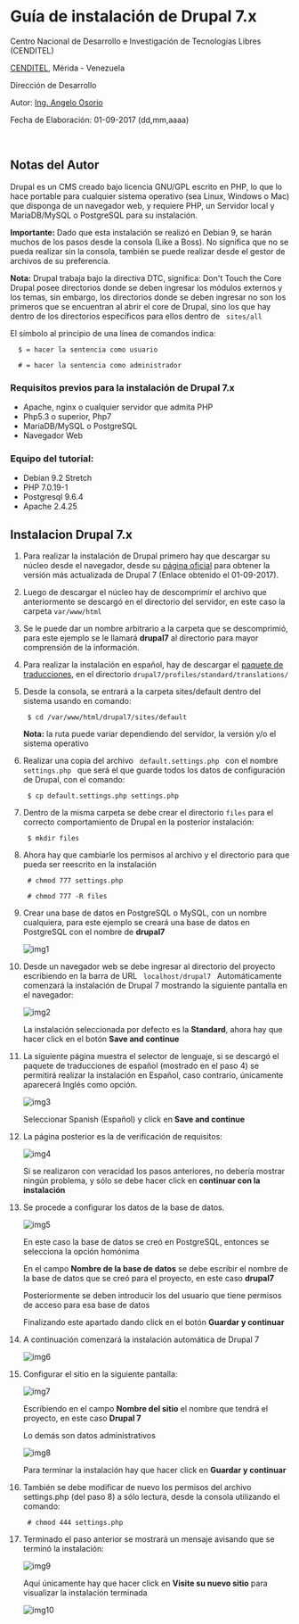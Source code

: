 <h1> Guía de instalación de Drupal 7.x </h1>
<p> Centro Nacional de Desarrollo e Investigación de Tecnologías Libres (CENDITEL)</p>
<p> <a href="https://www.cenditel.gob.ve/">CENDITEL</a>, Mérida - Venezuela </p>
<p> Dirección de Desarrollo </p>
<p> Autor: <a href="https://twitter.com/Engel_PAIN">Ing. Angelo Osorio</a> </p>
<p> Fecha de Elaboración: 01-09-2017 (dd,mm,aaaa)</p><br>

<h2>Notas del Autor</h2>
<p> Drupal es un CMS creado bajo licencia GNU/GPL escrito en PHP, lo que lo hace portable para cualquier sistema operativo (sea Linux, Windows o Mac) que disponga de un navegador web, y requiere PHP, un Servidor local y MariaDB/MySQL o PostgreSQL para su instalación.</p>
<p><b>Importante:</b> Dado que esta instalación se realizó en Debian 9, se harán muchos de los pasos desde la consola (Like a Boss). No significa que no se pueda realizar sin la consola, también se puede realizar desde el gestor de archivos de su preferencia.</p>
<p><b>Nota:</b> Drupal trabaja bajo la directiva DTC, significa: Don't Touch the Core Drupal posee directorios donde se deben ingresar los módulos externos y los temas, sin embargo, los directorios donde se deben ingresar no son los primeros que se encuentran al abrir el core de Drupal, sino los que hay dentro de los directorios específicos para ellos dentro de <code> sites/all </code></p>
<p>El símbolo al principio de una línea de comandos indica:</p>
<p> <code>  $ = hacer la sentencia como usuario </code> </p>
<p> <code>  # = hacer la sentencia como administrador</code> </p>

<h3>Requisitos previos para la instalación de Drupal 7.x</h3>
<ul>
  <li> Apache, nginx o cualquier servidor que admita PHP </li>
  <li> Php5.3 o superior, Php7 </li>
  <li> MariaDB/MySQL o PostgreSQL </li>
  <li> Navegador Web</li>
</ul>

<h3>Equipo del tutorial:</h3>
<ul>
  <li> Debian 9.2 Stretch </li>
  <li> PHP 7.0.19-1 </li>
  <li> Postgresql 9.6.4 </li>
  <li> Apache 2.4.25 </li>
</ul>

<h2> Instalacion Drupal 7.x </h2>
<ol>
  <li>
    <p> Para realizar la instalación de Drupal primero hay que descargar su núcleo desde el navegador, desde su <a href="https://ftp.drupal.org/files/projects/drupal-7.56.zip"> página oficial</a> para obtener la versión más actualizada de Drupal 7 (Enlace obtenido el 01-09-2017).
    </p>
  </li>
  <li>
    <p> Luego de descargar el núcleo hay de descomprimir el archivo que anteriormente se descargó en el directorio del servidor, en este caso la carpeta <code>var/www/html</code>
    </p>
  </li>
  <li>
    <p> Se le puede dar un nombre arbitrario a la carpeta que se descomprimió, para este ejemplo se le llamará <strong>drupal7</strong> al directorio para mayor comprensión de la información.
    </p>
  </li>
  <li>
    <p> Para realizar la instalación en español, hay de descargar el <a href="http://ftp.drupal.org/files/translations/7.x/drupal/drupal-7.56.es.po">paquete de traducciones</a>, en el directorio <code>drupal7/profiles/standard/translations/</code>
    </p>
  </li>
  <li>
    <p> Desde la consola, se entrará a la carpeta sites/default dentro del sistema usando en comando:
    </p>
    <p> <code> $ cd /var/www/html/drupal7/sites/default</code> </p>
    <p><b>Nota:</b> la ruta puede variar dependiendo del servidor, la versión y/o el sistema operativo</p>
  </li>
  <li>
    <p> Realizar una copia del archivo <code> default.settings.php </code> con el nombre <code> settings.php </code> que será el que guarde todos los datos de configuración de Drupal, con el comando:
    </p>
    <p><code> $ cp default.settings.php settings.php </code></p>
  </li>
  <li>
    <p> Dentro de la misma carpeta se debe crear el directorio <code>files</code> para el correcto comportamiento de Drupal en la posterior instalación:
    </p>
    <p><code> $ mkdir files </code></p>
  </li>
  <li>
    <p> Ahora hay que cambiarle los permisos al archivo y el directorio para que pueda ser reescrito en la instalación</p>
    <p><code> # chmod 777 settings.php </code></p>
    <p><code> # chmod 777 -R files </code></p>
  </li>
  <li>
    <p> Crear una base de datos en PostgreSQL o MySQL, con un nombre cualquiera, para este ejemplo se creará una base de datos en PostgreSQL con el nombre de <strong> drupal7 </strong>
    </p>
    <p><img src="../img/img1.png" alt="img1"></p>
  </li>
  <li>
    <p>Desde un navegador web se debe ingresar al directorio del proyecto escribiendo en la barra de URL <code> localhost/drupal7 </code> Automáticamente comenzará la instalación de Drupal 7 mostrando la siguiente pantalla en el navegador:
    </p>
    <p>
      <img src="../img/img2.png" alt="img2">
    </p>
    <p> La instalación seleccionada por defecto es la <b>Standard</b>, ahora hay que hacer click en el botón <b>Save and continue</b>   
    </p>
  </li>
  <li>
    <p> La siguiente página muestra el selector de lenguaje, si se descargó el paquete de traducciones de español (mostrado en el paso 4) se permitirá realizar la instalación en Español, caso contrario, únicamente aparecerá Inglés como opción.
    </p>
    <p> <img src="../img/img3.png" alt="img3"> </p>
    <p>Seleccionar Spanish (Español) y click en <b>Save and continue</b> </p>
  </li>
  <li>
    <p> La página posterior es la de verificación de requisitos: </p>
    <p> <img src="../img/img4.png" alt="img4"> </p>
    <p> Si se realizaron con veracidad los pasos anteriores, no debería mostrar ningún problema, y sólo se debe hacer click en <b>continuar con la instalación</b>
    </p>
  </li>
  <li>
    <p>Se procede a configurar los datos de la base de datos.</p>
    <p><img src="../img/img5.png" alt="img5"></p>
    <p>En este caso la base de datos se creó en PostgreSQL, entonces se selecciona la opción homónima</p>
    <p>En el campo <b>Nombre de la base de datos</b> se debe escribir el nombre de la base de datos que se creó para el proyecto, en este caso <b>drupal7</b></p>
    <p>Posteriormente se deben introducir los del usuario que tiene permisos de acceso para esa base de datos</p>
    <p>Finalizando este apartado dando click en el botón <b>Guardar y continuar</b></p>
  </li>
  <li>
    <p>A continuación comenzará la instalación automática de Drupal 7</p>
    <p><img src="../img/img6.png" alt="img6"></p>
  </li>
  <li>
    <p>Configurar el sitio en la siguiente pantalla:</p>
    <p><img src="../img/img7.png" alt="img7"></p>
    <p>Escribiendo en el campo <b>Nombre del sitio</b> el nombre que tendrá el proyecto, en este caso <b>Drupal 7</b></p>
    <p>Lo demás son datos administrativos</p>
    <p><img src="../img/img8.png" alt="img8"></p>
    <p>Para terminar la instalación hay que hacer click en <b>Guardar y continuar</b></p>
  </li>
  <li>
    <p>También se debe modificar de nuevo los permisos del archivo settings.php (del paso 8) a sólo lectura, desde la consola utilizando el comando:</p>
    <p><code> # chmod 444 settings.php </code></p>
  </li>
  <li>
    <p>Terminado el paso anterior se mostrará un mensaje avisando que se terminó la instalación:</p>
    <p><img src="../img/img9.png" alt="img9"></p>
    <p>Aquí únicamente hay que hacer click en <b>Visite su nuevo sitio</b> para visualizar la instalación terminada </p>
    <p><img src="../img/img10.png" alt="img10"></p>
  </li>
</ol>
